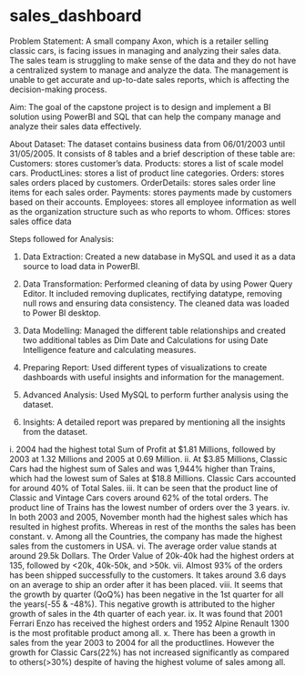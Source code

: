 # sales_dashboard

Problem Statement: A small company Axon, which is a retailer selling classic cars, is facing issues in managing and analyzing their sales data. The sales team is struggling to make sense of the data and they do not have a centralized system to manage and analyze the data. The management is unable to get accurate and up-to-date sales reports, which is affecting the decision-making process.

Aim: The goal of the capstone project is to design and implement a BI solution using PowerBI and SQL that can help the company manage and analyze their sales data effectively. 

About Dataset: The dataset contains business data from 06/01/2003 until 31/05/2005. It consists of 8 tables and a brief description of these table are:
Customers: stores customer’s data.
Products: stores a list of scale model cars.
ProductLines: stores a list of product line categories.
Orders: stores sales orders placed by customers.
OrderDetails: stores sales order line items for each sales order.
Payments: stores payments made by customers based on their accounts.
Employees: stores all employee information as well as the organization structure such as who reports to whom.
Offices: stores sales office data

Steps followed for Analysis:
1.	Data Extraction: Created a new database in MySQL and used it as a data source to load data in PowerBI.

2.	Data Transformation: Performed cleaning of data by using Power Query Editor. It included removing duplicates, rectifying datatype, removing null rows and ensuring data consistency. The cleaned data was loaded to Power BI desktop.

3.	Data Modelling: Managed the different table relationships and created two additional tables as Dim Date and Calculations for using Date Intelligence feature and calculating measures.

4.	Preparing Report: Used different types of visualizations to create dashboards with useful insights and information for the management.

5.	Advanced Analysis: Used MySQL to perform further analysis using the dataset.

6.	Insights: A detailed report was prepared by mentioning all the insights from the dataset.

i.	2004 had the highest total Sum of Profit at $1.81 Millions, followed by 2003 at 1.32 Millions and 2005 at 0.69 Million.
ii.	At $3.85 Millions, Classic Cars had the highest sum of Sales and was 1,944% higher than Trains, which had the lowest sum of Sales at $18.8 Millions. Classic Cars accounted for around 40% of Total Sales.
iii.	It can be seen that the product line of Classic and Vintage Cars covers around 62% of the total orders. The product line of Trains has the lowest number of orders over the 3 years.
iv.	In both 2003 and 2005, November month had the highest sales which has resulted in highest profits. Whereas in rest of the months the sales has been constant.
v.	Among all the Countries, the company has made the highest sales from the customers in USA.
vi.	The average order value stands at around 29.5k Dollars. The Order Value of 20k-40k had the highest orders at 135, followed by <20k, 40k-50k, and >50k.
vii.	Almost 93% of the orders has been shipped successfully to the customers. It takes around 3.6 days on an average to ship an order after it has been placed.
viii.	It seems that the growth by quarter (QoQ%) has been negative in the 1st quarter for all the years(-55 & -48%). This negative growth is attributed to the higher growth of sales in the 4th quarter of each year.
ix.	It was found that 2001 Ferrari Enzo has received the highest orders and 1952 Alpine Renault 1300 is the most profitable product among all.
x.	There has been a growth in sales from the year 2003 to 2004 for all the productlines. However the growth for Classic Cars(22%) has not increased significantly as compared to others(>30%) despite of having the highest volume of sales among all.



